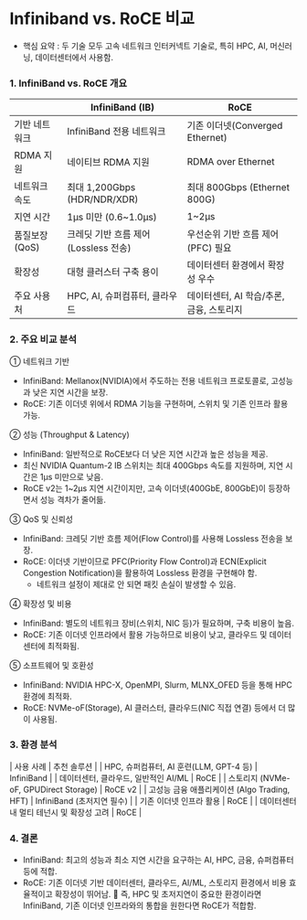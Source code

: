 # Infiniband vs. RoCE 비교 #

* 핵심 요약 : 두 기술 모두 고속 네트워크 인터커넥트 기술로, 특히 HPC, AI, 머신러닝, 데이터센터에서 사용함.

### 1. InfiniBand vs. RoCE 개요 ###

|                  | InfiniBand (IB)         | RoCE                            |
|-----------------|--------------------------|---------------------------------|
| 기반 네트워크    | InfiniBand 전용 네트워크 | 기존 이더넷(Converged Ethernet) |
| RDMA 지원       | 네이티브 RDMA 지원        |  RDMA over Ethernet            |
| 네트워크 속도   | 최대 1,200Gbps (HDR/NDR/XDR) | 최대 800Gbps (Ethernet 800G) |
| 지연 시간       | 1µs 미만 (0.6~1.0µs)     | 1~2µs                           |
| 품질보장(QoS)   | 크레딧 기반 흐름 제어(Lossless 전송) | 우선순위 기반 흐름 제어(PFC) 필요 |
| 확장성          | 대형 클러스터 구축 용이   | 데이터센터 환경에서 확장성 우수 |
| 주요 사용처     | HPC, AI, 슈퍼컴퓨터, 클라우드 | 데이터센터, AI 학습/추론, 금융, 스토리지 |

### 2. 주요 비교 분석 ###
① 네트워크 기반
  * InfiniBand: Mellanox(NVIDIA)에서 주도하는 전용 네트워크 프로토콜로, 고성능과 낮은 지연 시간을 보장.
  * RoCE: 기존 이더넷 위에서 RDMA 기능을 구현하며, 스위치 및 기존 인프라 활용 가능.

② 성능 (Throughput & Latency)
  * InfiniBand: 일반적으로 RoCE보다 더 낮은 지연 시간과 높은 성능을 제공.
  * 최신 NVIDIA Quantum-2 IB 스위치는 최대 400Gbps 속도를 지원하며, 지연 시간은 1μs 미만으로 낮음.
  * RoCE v2는 1~2μs 지연 시간이지만, 고속 이더넷(400GbE, 800GbE)이 등장하면서 성능 격차가 줄어듦.

③ QoS 및 신뢰성
  * InfiniBand: 크레딧 기반 흐름 제어(Flow Control)를 사용해 Lossless 전송을 보장.
  * RoCE: 이더넷 기반이므로 PFC(Priority Flow Control)과 ECN(Explicit Congestion Notification)을 활용하여 Lossless 환경을 구현해야 함.
    * 네트워크 설정이 제대로 안 되면 패킷 손실이 발생할 수 있음.

④ 확장성 및 비용
  * InfiniBand: 별도의 네트워크 장비(스위치, NIC 등)가 필요하며, 구축 비용이 높음.
  * RoCE: 기존 이더넷 인프라에서 활용 가능하므로 비용이 낮고, 클라우드 및 데이터센터에 최적화됨.

⑤ 소프트웨어 및 호환성
  * InfiniBand: NVIDIA HPC-X, OpenMPI, Slurm, MLNX_OFED 등을 통해 HPC 환경에 최적화.
  * RoCE: NVMe-oF(Storage), AI 클러스터, 클라우드(NIC 직접 연결) 등에서 더 많이 사용됨.

### 3. 환경 분석 ###

| 사용 사례                               | 추천 솔루션 |
| HPC, 슈퍼컴퓨터, AI 훈련(LLM, GPT-4 등) | InfiniBand |
| 데이터센터, 클라우드, 일반적인 AI/ML    | RoCE        |
| 스토리지 (NVMe-oF, GPUDirect Storage)   | RoCE v2    |
| 고성능 금융 애플리케이션 (Algo Trading, HFT) | InfiniBand (초저지연 필수) |
| 기존 이더넷 인프라 활용                 | RoCE        |
| 데이터센터 내 멀티 테넌시 및 확장성 고려 | RoCE       | 

### 4. 결론 ###

  * InfiniBand: 최고의 성능과 최소 지연 시간을 요구하는 AI, HPC, 금융, 슈퍼컴퓨터 등에 적합.
  * RoCE: 기존 이더넷 기반 데이터센터, 클라우드, AI/ML, 스토리지 환경에서 비용 효율적이고 확장성이 뛰어남.
📌 즉, HPC 및 초저지연이 중요한 환경이라면 InfiniBand, 기존 이더넷 인프라와의 통합을 원한다면 RoCE가 적합함.


